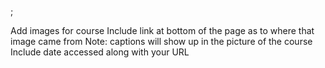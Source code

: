 ;

Add images for course   Include link at bottom of the page as to where that image came from  Note: captions will show up in the picture of the course  Include date accessed along with your URL

